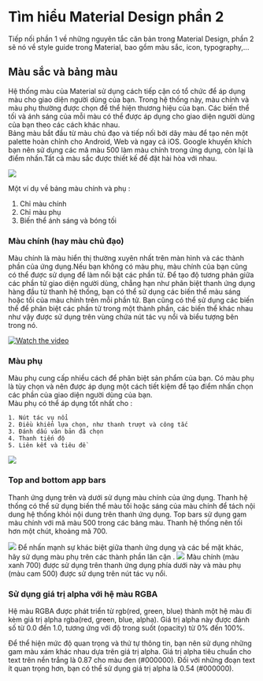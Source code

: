 # Tìm hiểu Material Design phần 2
  Tiếp nối phần 1 về những nguyên tắc căn bản trong Material Design, phần 2 sẽ nó về style guide trong Material, bao gồm màu sắc, icon, typography,...
## Màu sắc và bảng màu 
  Hệ thống màu của Material sử dụng cách tiếp cận có tổ chức để áp dụng màu cho giao diện người dùng của bạn. Trong hệ thống này, màu chính và màu phụ thường được chọn để thể hiện thương hiệu của bạn. Các biến thể tối và ánh sáng của mỗi màu có thể được áp dụng cho giao diện người dùng của bạn theo các cách khác nhau. <br>
  Bảng màu bắt đầu từ màu chủ đạo và tiếp nối bởi dây màu để tạo nên một palette hoàn chỉnh cho Android, Web và ngay cả iOS. Google khuyến khích bạn nên sử dụng các mã màu 500 làm màu chính trong ứng dụng, còn lại là điểm nhấn.Tất cả màu sắc được thiết kế để đặt hài hòa với nhau.
  
<img src="https://storage.googleapis.com/spec-host-backup/mio-design%2Fassets%2F1G9utlx7O2-lxBVs5e3BbWq7kbAdXMwOE%2Fcolor-colorsystem-usagepalettes-1.png">

Một ví dụ về bảng màu chính và phụ :
  1. Chỉ màu chính
  2. Chỉ màu phụ
  3. Biến thể ánh sáng và bóng tối


### Màu chính (hay màu chủ đạo)
  Màu chính là màu hiển thị thường xuyên nhất trên màn hình và các thành phần của ứng dụng.Nếu bạn không có màu phụ, màu chính của bạn cũng có thể được sử dụng để làm nổi bật các phần tử.
  Để tạo độ tương phản giữa các phần tử giao diện người dùng, chẳng hạn như phân biệt thanh ứng dụng hàng đầu từ thanh hệ thống, bạn có thể sử dụng các biến thể màu sáng hoặc tối của màu chính trên mỗi phần tử. Bạn cũng có thể sử dụng các biến thể để phân biệt các phần tử trong một thành phần, các biến thể khác nhau như vậy được sử dụng trên vùng chứa nút tác vụ nổi và biểu tượng bên trong nó.
  <br>
  
 [![Watch the video](https://media.giphy.com/media/5YiMQ7FbZs2CK2ylD5/giphy.gif)](https://storage.googleapis.com/spec-host-backup/mio-design%2Fassets%2F1_0WGypORQm2ttQ2EAY6W9Shc41yqsVSn%2Fcolor-colorsystem-schemecreation-primary-baseline-1a-v5.mp4)

### Màu phụ

  Màu phụ cung cấp nhiều cách để phân biệt sản phẩm của bạn. Có màu phụ là tùy chọn và nên được áp dụng một cách tiết kiệm để tạo điểm nhấn chọn các phần của giao diện người dùng của bạn.
  <br>
  Màu phụ có thể áp dụng tốt nhất cho :
  
    1. Nút tác vụ nổi
    2. Điều khiển lựa chọn, như thanh trượt và công tắc
    3. Đánh dấu văn bản đã chọn
    4. Thanh tiến độ
    5. Liên kết và tiêu đề
    
    
  <img src="https://storage.googleapis.com/spec-host-backup/mio-design%2Fassets%2F13Oed330QwZjx6LCPqXlIiWPzVI_fZZh8%2Fcolor-colorsystem-schemecreation-secondary-baseline-1.png">
  
### Top and bottom app bars
 Thanh ứng dụng trên và dưới sử dụng màu chính của ứng dụng. Thanh hệ thống có thể sử dụng biến thể màu tối hoặc sáng của màu chính để tách nội dung hệ thống khỏi nội dung trên thanh ứng dụng. Top bars sử dụng gam màu chính với mã màu 500 trong các bảng màu. Thanh hệ thống nên tối hơn một chút, khoảng mã 700.
 
 <img src="https://storage.googleapis.com/spec-host-backup/mio-design%2Fassets%2F14-9xXVeT33twoPmcfkgftEtP3QdRtDpm%2Fcolor-applyingcolorui-bars-differentiating-baseline.png">
  Để nhấn mạnh sự khác biệt giữa thanh ứng dụng và các bề mặt khác, hãy sử dụng màu phụ trên các thành phần lân cận .
  
  <img src="https://storage.googleapis.com/spec-host-backup/mio-design%2Fassets%2F1TeQ0O5CvwY52_xe4UTvJG_fqFfBR2F7d%2Fcolor-applyingcolorui-bars-differentiating-reply.png">
  Màu chính (màu xanh 700) được sử dụng trên thanh ứng dụng phía dưới này và màu phụ (màu cam 500) được sử dụng trên nút tác vụ nổi.
  
 ### Sử dụng giá trị alpha với hệ màu RGBA
 Hệ màu RGBA được phát triển từ rgb(red, green, blue) thành một hệ màu đi kèm giá trị alpha rgba(red, green, blue, alpha). Giá trị alpha này được đánh số từ 0.0 đến 1.0, tương ứng với độ trong suốt (opacity) từ 0% đến 100%.

Để thể hiện mức độ quan trọng và thứ tự thông tin, bạn nên sử dụng những gam màu xám khác nhau dựa trên giá trị alpha. Giá trị alpha tiêu chuẩn cho text trên nền trắng là 0.87 cho màu đen (#000000). Đối với những đoạn text ít quan trọng hơn, bạn có thể sử dụng giá trị alpha là 0.54 (#000000).
